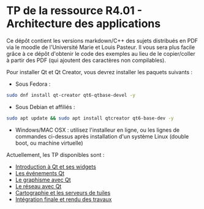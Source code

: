 # TP de la ressource R4.01 - Architecture des applications

Ce dépôt contient les versions markdown/C++ des sujets distribués en PDF via le moodle de l'Université Marie et Louis Pasteur. Il vous sera plus facile grâce à ce dépôt d'obtenir le code des exemples au lieu de le copier/coller à partir des PDF (qui ajoutent des caractères non compilables).

Pour installer Qt et Qt Creator, vous devrez installer les paquets suivants :

 - Sous Fedora :
 ```bash
 sudo dnf install qt-creator qt6-qtbase-devel -y
 ```
 - Sous Debian et affiliés :
 ```bash
 sudo apt update && sudo apt install qtcreator qt6-base-dev -y
 ```
 - Windows/MAC OSX : utilisez l'installeur en ligne, ou les lignes de commandes ci-dessus après installation d'un système Linux (double boot, ou machine virtuelle)

Actuellement, les TP disponibles sont :

 - [Introduction à Qt et ses widgets](TP3)
 - [Les événements Qt](TP4)
 - [Le graphisme avec Qt](TP5)
 - [Le réseau avec Qt](TP6)
 - [Cartographie et les serveurs de tuiles](TP7)
 - [Intégration finale et rendu des travaux](TP8)
